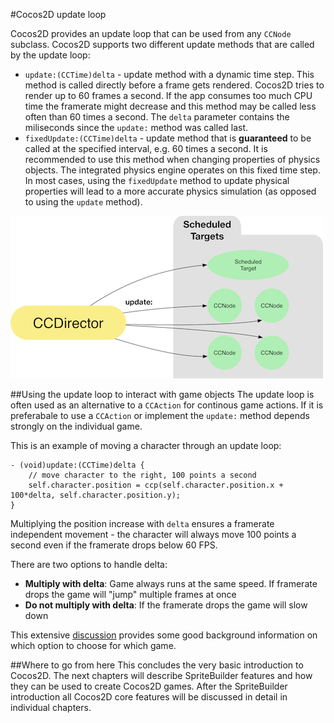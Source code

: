 #Cocos2D update loop


Cocos2D provides an update loop that can be used from any `CCNode` subclass.
Cocos2D supports two different update methods that are called by the update loop:

- `update:(CCTime)delta` - update method with a dynamic time step. This method is called directly before a frame gets rendered. Cocos2D tries to render up to 60 frames a second. If the app consumes too much CPU time the framerate might decrease and this method may be called less often than 60 times a second. The `delta` parameter contains the miliseconds since the `update:` method was called last. 
- `fixedUpdate:(CCTime)delta` - update method that is **guaranteed** to be called at the specified interval, e.g. 60 times a second. It is recommended to use this method when changing properties of physics objects. The integrated physics engine operates on this fixed time step. In most cases, using the `fixedUpdate` method to update physical properties will lead to a more accurate physics simulation (as opposed to using the `update` method).

![image](../_images/conceptual/schedule-update-diagram.png)

##Using the update loop to interact with game objects
The update loop is often used as an alternative to a `CCAction` for continous game actions.
If it is preferabale to use a `CCAction` or implement the `update:` method depends strongly on the individual game.

This is an example of moving a character through an update loop:

    - (void)update:(CCTime)delta {
        // move character to the right, 100 points a second
        self.character.position = ccp(self.character.position.x + 100*delta, self.character.position.y);
    }
    
Multiplying the position increase with `delta` ensures a framerate independent movement - the character will always move 100 points a second even if the framerate drops below 60 FPS. 

There are two options to handle delta:

- **Multiply with delta**: Game always runs at the same speed. If framerate drops the game will "jump" multiple frames at once
- **Do not multiply with delta**: If the framerate drops the game will slow down

This extensive [discussion](http://www.learn-cocos2d.com/2013/10/game-engine-multiply-delta-time-or-not/) provides some good background information on which option to choose for which game.


##Where to go from here
This concludes the very basic introduction to Cocos2D. The next chapters will describe SpriteBuilder features and how they can be used to create Cocos2D games. After the SpriteBuilder introduction all Cocos2D core features will be discussed in detail in individual chapters.

